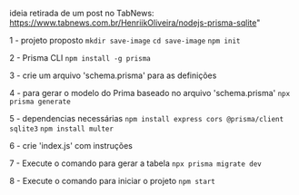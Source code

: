 ideia retirada de um post no TabNews: https://www.tabnews.com.br/HenriikOliveira/nodejs-prisma-sqlite"

1 - projeto proposto
`mkdir save-image`
`cd save-image`
`npm init`

2 - Prisma CLI 
`npm install -g prisma`

3 - crie um arquivo 'schema.prisma' para as definições

4 - para gerar o modelo do Prima baseado no arquivo 'schema.prisma'
`npx prisma generate`

5 - dependencias necessárias 
`npm install express cors @prisma/client sqlite3`
`npm install multer`

6 - crie 'index.js' com instruções

7 - Execute o comando para gerar a tabela 
`npx prisma migrate dev`

8 - Execute o comando para iniciar o projeto
`npm start` 
